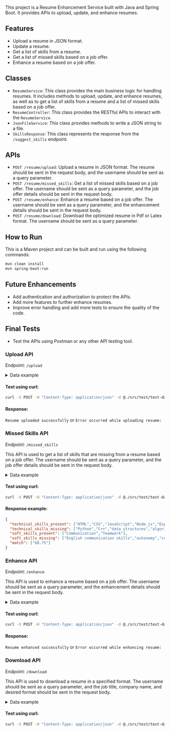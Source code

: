 This project is a Resume Enhancement Service built with Java and Spring Boot. It provides APIs to upload, update, and enhance resumes.

## Features

- Upload a resume in JSON format.
- Update a resume.
- Get a list of skills from a resume.
- Get a list of missed skills based on a job offer.
- Enhance a resume based on a job offer.

## Classes

- `ResumeService`: This class provides the main business logic for handling resumes. It includes methods to upload, update, and enhance resumes, as well as to get a list of skills from a resume and a list of missed skills based on a job offer.
- `ResumeController`: This class provides the RESTful APIs to interact with the `ResumeService`.
- `JsonFileService`: This class provides methods to write a JSON string to a file.
- `SkillsResponse`: This class represents the response from the `/suggest_skills` endpoint.

## APIs

- `POST /resume/upload`: Upload a resume in JSON format. The resume should be sent in the request body, and the username should be sent as a query parameter.
- `POST /resume/missed_skills`: Get a list of missed skills based on a job offer. The username should be sent as a query parameter, and the job offer details should be sent in the request body.
- `POST /resume/enhance`: Enhance a resume based on a job offer. The username should be sent as a query parameter, and the enhancement details should be sent in the request body.
- `POST /resume/download`: Download the optimized resume in Pdf or Latex format. The username should be sent as a query parameter.
## How to Run

This is a Maven project and can be built and run using the following commands:

```bash
mvn clean install
mvn spring-boot:run
```
## Future Enhancements
- Add authentication and authorization to protect the APIs.
- Add more features to further enhance resumes.
- Improve error handling and add more tests to ensure the quality of the code.

## Final Tests
- Test the APIs using Postman or any other API testing tool.
### Upload API

Endpoint: `/upload`

<details>
  <summary>Data example</summary>

```json
{
    "name": "user_test",
    "email": "user@gmail.com",
    "phone": "+212 600740000",
    "linkedin": "",
    "skills": [
        "HTML",
        "CSS",
        "JavaScript",
        "Bootstrap",
        "Tailwind",
        "Node.js",
        "Express",
        "React.js",
        "Material UI",
        "JWT",
        "Spring Boot",
        "Angular",
        "Java",
        "C",
        "SQL",
        "MongoDB",
        "UML",
        "Merise",
        "Git",
        "GitHub"
    ],
    "experience": [
        {
            "job_title": "Data Analyst Intern",
            "company": "TE Connectivity",
            "description": [
                "Analyzed paper consumption statistics across all departments and processes.",
                "Led development of a Salesforce Tableau dashboard summarizing key results of the analysis.",
                "Identified cost saving opportunities"
            ]
        },
        {
            "job_title": "Software Engineering Intern",
            "company": "1337 Future is Loading",
            "description": [
                "Created a living space co- ownership application for facilitating shared arrangements.",
                "Built using React, Next.js, Prisma ORM, MySQL and Autho."
            ]
        }
    ],
    "education": [
        {
            "degree": "Diplôme d'Études Universitaires Générales",
            "major": "",
            "university": "Ecole Normale de l'enseignement technique ( ENSET )",
            "startDate": "2019-01-01",
            "endDate": "2022-01-01",
            "years": "2019 - 2022"
        }
    ],
    "languages": [
        {
            "language": "ARA",
            "level": "Fluent"
        },
        {
            "language": "FRA",
            "level": "Intermediate"
        },
        {
            "language": "ENG",
            "level": "Intermediate"
        }
    ],
    "softSkills": [
        "Communication",
        "Teamwork"
    ]
}
```
</details>

#### Test using curl:
```bash
curl -X POST -H "Content-Type: application/json" -d @./src/test/test-data/upload.json "http://localhost:8090/resume/upload?username=user_test"
```
#### Response:
`Resume uploaded successfully`
or 
`Error occurred while uploading resume:`

### Missed Skills API

Endpoint: `/missed_skills`

This API is used to get a list of skills that are missing from a resume based on a job offer. The username should be sent as a query parameter, and the job offer details should be sent in the request body.

<details>
  <summary>Data example</summary>

```json
{
  "job_title": "Software Engineer",
  "job_description": "We help large organizations and fast-growing startups secure their systems, their users, and their data.\n\nWe seek a highly motivated and experienced Software Engineer to join us.\n\nThe ideal candidate will have a strong background in programming, good English communication skills, and enjoy working in a fast-paced startup environment.\n\nBy joining us:\n\nYou will\n\nDevelop new services and contribute to existing services to enrich Ostorlab's scanning platform pipelines.\nWork on advanced state-of-the-art static and dynamic security analysis engines\nImplement compelling, usable UIs; contribute to their design;\nContribute to open-source projects\nImprove performance and overcome scalability limits.\nBuild clean, performant, and secure APIs.\nHelp improve our engineering tooling and practices.\nRequirements\n\nExperience working as a Developer.\nYou have experience in an object-oriented programming language (Python, C++, Java Javascript, etc)\nA foundational understanding of data structures, algorithms, and systems\nHigh level of autonomy, can work with a team, and enjoy continuous knowledge and learning from others.\nBonus points\n\nYou have experience contributing to an open-source project.\n\nCareer Benefits\n\nVery competitive compensation package.\nCompetitive Salary\nComprehensive health and dental insurance\nStrong professional development to keep you growing.\nFriendly atmosphere and culture.\nA chance to make an impact",
  "company": "Ostorlab"
}
```
</details>

#### Test using curl:
```bash
curl -X POST -H "Content-Type: application/json" -d @./src/test/test-data/missed_skills "http://localhost:8090/resume/missed_skills?username=user_test"
```
#### Response example:
```json
{
  "technical_skills_present": ["HTML","CSS","JavaScript","Node.js","Express","React.js","Java","C","SQL","MongoDB","Git","GitHub"],
  "technical_skills_missing": ["Python","C++","data structures","algorithms","systems","security analysis","APIs"],
  "soft_skills_present": ["Communication","Teamwork"],
  "soft_skills_missing": ["English communication skills","autonomy","continuous knowledge and learning"],
  "match": ["68.75"]
}
```
### Enhance API

Endpoint: `/enhance`

This API is used to enhance a resume based on a job offer. The username should be sent as a query parameter, and the enhancement details should be sent in the request body.

<details>
  <summary>Data example</summary>

```json
{
  "soft_skills": ["soft_skill_1", "soft_skill_2"],
  "hard_skills": ["hard_skill_1", "hard_skill_2"],
  "job_title": "job_Test",
  "company": "company_test",
  "enhance": true
}
``` 
</details>

#### Test using curl:
```bash
curl -X POST -H "Content-Type: application/json" -d @./src/test/test-data/enhance "http://localhost:8090/resume/enhance?username=user_test"
```
#### Response:
`Resume enhanced successfully`
or
`Error occurred while enhancing resume:`

### Download API

Endpoint: `/download`

This API is used to download a resume in a specified format. The username should be sent as a query parameter, and the job title, company name, and desired format should be sent in the request body.

<details>
  <summary>Data example</summary>

```json
{
    "job_title": "job_Test",
    "company": "company_test",
    "format": "pdf"
}
```
</details>

#### Test using curl:
```bash
curl -X POST -H "Content-Type: application/json" -d @./src/test/test-data/download.json "http://localhost:8090/resume/download?username=user_test" --output resume.pdf
```
